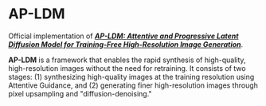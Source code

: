 # AP-LDM
Official implementation of [***AP-LDM: Attentive and Progressive Latent Diffusion Model for Training-Free High-Resolution Image Generation***](https://arxiv.org/abs/2410.06055v1).

**AP-LDM** is a framework that enables the rapid synthesis of high-quality, high-resolution images without the need for retraining. It consists of two stages: (1) synthesizing high-quality images at the training resolution using Attentive Guidance, and (2) generating finer high-resolution images through pixel upsampling and "diffusion-denoising."
